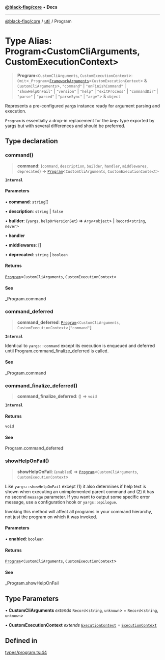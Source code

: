 [**@black-flag/core**](../../README.md) • **Docs**

***

[@black-flag/core](../../README.md) / [util](../README.md) / Program

# Type Alias: Program\<CustomCliArguments, CustomExecutionContext\>

> **Program**\<`CustomCliArguments`, `CustomExecutionContext`\>: `Omit`\<`_Program`\<[`FrameworkArguments`](FrameworkArguments.md)\<`CustomExecutionContext`\> & `CustomCliArguments`\>, `"command"` \| `"onFinishCommand"` \| `"showHelpOnFail"` \| `"version"` \| `"help"` \| `"exitProcess"` \| `"commandDir"` \| `"parse"` \| `"parsed"` \| `"parseSync"` \| `"argv"`\> & `object`

Represents a pre-configured yargs instance ready for argument parsing and
execution.

`Program` is essentially a drop-in replacement for the `Argv` type exported
by yargs but with several differences and should be preferred.

## Type declaration

### command()

> **command**: (`command`, `description`, `builder`, `handler`, `middlewares`, `deprecated`) => [`Program`](Program.md)\<`CustomCliArguments`, `CustomExecutionContext`\>

**`Internal`**

#### Parameters

• **command**: `string`[]

• **description**: `string` \| `false`

• **builder**: (`yargs`, `helpOrVersionSet`) => `Argv`\<`object`\> \| `Record`\<`string`, `never`\>

• **handler**

• **middlewares**: []

• **deprecated**: `string` \| `boolean`

#### Returns

[`Program`](Program.md)\<`CustomCliArguments`, `CustomExecutionContext`\>

#### See

_Program.command

### command\_deferred

> **command\_deferred**: [`Program`](Program.md)\<`CustomCliArguments`, `CustomExecutionContext`\>\[`"command"`\]

**`Internal`**

Identical to `yargs::command` except its execution is enqueued and
deferred until Program.command_finalize_deferred is called.

#### See

_Program.command

### command\_finalize\_deferred()

> **command\_finalize\_deferred**: () => `void`

**`Internal`**

#### Returns

`void`

#### See

Program.command_deferred

### showHelpOnFail()

> **showHelpOnFail**: (`enabled`) => [`Program`](Program.md)\<`CustomCliArguments`, `CustomExecutionContext`\>

Like `yargs::showHelpOnFail` except (1) it also determines if help text is
shown when executing an unimplemented parent command and (2) it has no
second `message` parameter. If you want to output some specific error
message, use a configuration hook or `yargs::epilogue`.

Invoking this method will affect all programs in your command hierarchy,
not just the program on which it was invoked.

#### Parameters

• **enabled**: `boolean`

#### Returns

[`Program`](Program.md)\<`CustomCliArguments`, `CustomExecutionContext`\>

#### See

_Program.showHelpOnFail

## Type Parameters

• **CustomCliArguments** *extends* `Record`\<`string`, `unknown`\> = `Record`\<`string`, `unknown`\>

• **CustomExecutionContext** *extends* [`ExecutionContext`](ExecutionContext.md) = [`ExecutionContext`](ExecutionContext.md)

## Defined in

[types/program.ts:44](https://github.com/Xunnamius/black-flag/blob/99e2b3aa8ebef83fdf414dda22ad11405c1907df/types/program.ts#L44)
